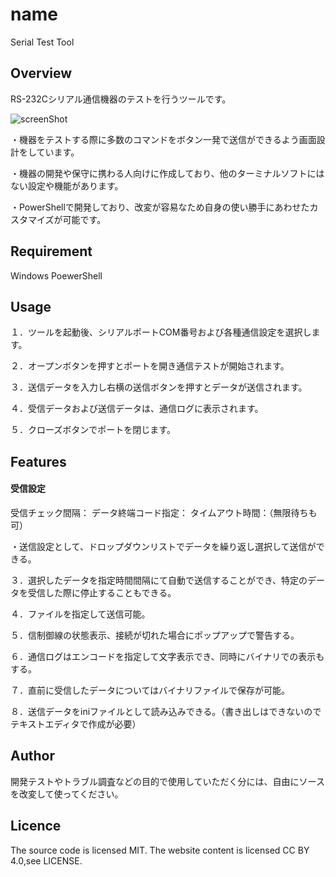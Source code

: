 # name
Serial Test Tool

## Overview
RS-232Cシリアル通信機器のテストを行うツールです。

![screenShot](https://github.com/user-attachments/assets/f13de115-59d3-4acf-90c9-7fc042ed1986)

・機器をテストする際に多数のコマンドをボタン一発で送信ができるよう画面設計をしています。

・機器の開発や保守に携わる人向けに作成しており、他のターミナルソフトにはない設定や機能があります。

・PowerShellで開発しており、改変が容易なため自身の使い勝手にあわせたカスタマイズが可能です。

## Requirement
Windows PoewerShell

## Usage
１．ツールを起動後、シリアルポートCOM番号および各種通信設定を選択します。

２．オープンボタンを押すとポートを開き通信テストが開始されます。

３．送信データを入力し右横の送信ボタンを押すとデータが送信されます。

４．受信データおよび送信データは、通信ログに表示されます。

５．クローズボタンでポートを閉じます。

## Features
#### 受信設定
受信チェック間隔：
データ終端コード指定：
タイムアウト時間：（無限待ちも可）

・送信設定として、ドロップダウンリストでデータを繰り返し選択して送信ができる。

３．選択したデータを指定時間間隔にて自動で送信することができ、特定のデータを受信した際に停止することもできる。

４．ファイルを指定して送信可能。

５．信制御線の状態表示、接続が切れた場合にポップアップで警告する。

６．通信ログはエンコードを指定して文字表示でき、同時にバイナリでの表示もする。

７．直前に受信したデータについてはバイナリファイルで保存が可能。

８．送信データをiniファイルとして読み込みできる。（書き出しはできないのでテキストエディタで作成が必要）

## Author
開発テストやトラブル調査などの目的で使用していただく分には、自由にソースを改変して使ってください。

## Licence
The source code is licensed MIT. The website content is licensed CC BY 4.0,see LICENSE.
